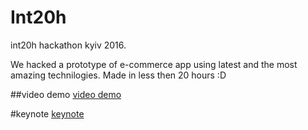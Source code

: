 # Int20h
int20h hackathon kyiv 2016.

We hacked a prototype of e-commerce app using latest and the most amazing technilogies. Made in less then 20 hours :D

##video demo
[video demo](https://www.youtube.com/watch?v=5zvA1qdCWJI)

#keynote
[keynote](http://www.authorstream.com/Presentation/pavel349007-2751167-knights-null/)
